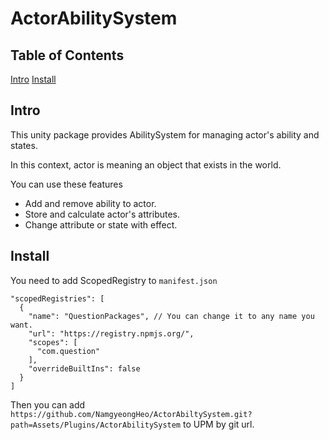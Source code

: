 # ActorAbilitySystem
## Table of Contents
[Intro](#Intro)
[Install](#Install)

## Intro 
This unity package provides AbilitySystem for managing actor's ability and states.

In this context, actor is meaning an object that exists in the world.

You can use these features
 - Add and remove ability to actor.
 - Store and calculate actor's attributes.
 - Change attribute or state with effect.

## Install
You need to add ScopedRegistry to `manifest.json`
```
"scopedRegistries": [
  {
    "name": "QuestionPackages", // You can change it to any name you want.
    "url": "https://registry.npmjs.org/",
    "scopes": [
      "com.question"
    ],
    "overrideBuiltIns": false
  }
]
```

Then you can add `https://github.com/NamgyeongHeo/ActorAbiltySystem.git?path=Assets/Plugins/ActorAbilitySystem` to UPM by git url.
